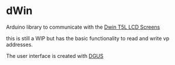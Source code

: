 # dWin

Arduino library to communicate with the <a href=https://www.dwin-global.com/t5l-uart-lcd-module/>Dwin T5L LCD Screens</a>

this is still a WIP but has the basic functionality to read and write vp addresses.


The user interface is created with <a href=https://www.dwin-global.com/tool/>DGUS</a> 


